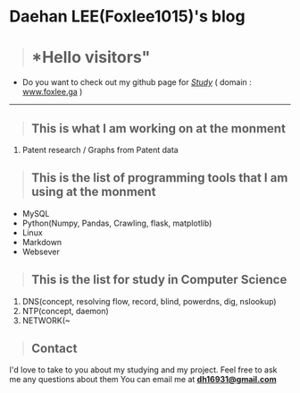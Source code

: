 # Daehan LEE(Foxlee1015)'s blog

> # *Hello visitors"

* Do you want to check out my github page for *[Study]* ( domain : www.foxlee.ga )

- - -

> ## This is what I am working on at the monment
1. Patent research / Graphs from Patent data 


> ## This is the list of programming tools that I am using at the monment
* MySQL
* Python(Numpy, Pandas, Crawling, flask, matplotlib)
* Linux
* Markdown
* Websever

> ## This is the list for study in Computer Science
1. DNS(concept, resolving flow, record, blind, powerdns, dig, nslookup)
2. NTP(concept, daemon)
3. NETWORK(~
 

> ## Contact
I'd love to take to you about my studying and my project. Feel free to ask me any questions about them
You can email me at **dh16931@gmail.com**

[study]: https://foxlee1015.github.io/Study/

